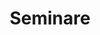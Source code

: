 ---
# Set the layout of this page
layout: SeminareLayout
# Set the title of this page
title: Seminare
# Show the aside info card or not (we hide it on this page)
aside: false
header-image: /uploads/banner_seminare.jpg
---